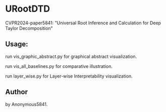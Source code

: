 # URootDTD

CVPR2024-paper5841: "Universal Root Inference and Calculation for Deep Taylor Decomposition"

## Usage:

run vis_graphic_abstract.py for graphical abstract visualization.

run vis_all_baselines.py for comparative illustration.

run layer_wise.py for Layer-wise Interpretability visualization.

## Author
by Anonymous5841.
